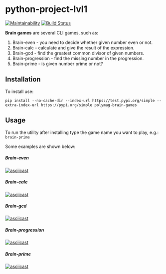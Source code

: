 # python-project-lvl1

[![Maintainability](https://api.codeclimate.com/v1/badges/40efd01ad90901b830e4/maintainability)](https://codeclimate.com/github/PolyMaG/python-project-lvl1/maintainability)
[![Build Status](https://travis-ci.com/PolyMaG/python-project-lvl1.svg?branch=master)](https://travis-ci.com/PolyMaG/python-project-lvl1)

**Brain games** are several CLI games, such as:
1. Brain-even - you need to decide whether given number even or not.
1. Brain-calc - calculate and give the result of the expression.
1. Brain-gcd - find the greatest common divisor of given numbers.
1. Brain-progression - find the missing number in the progression.
1. Brain-prime - is given number prime or not?


## Installation
To install use:
```
pip install --no-cache-dir --index-url https://test.pypi.org/simple --extra-index-url https://pypi.org/simple polymag-brain-games       
```
## Usage
To run the utility after installing type the game name you want to play, e.g.:
`brain-prime`

Some examples are shown below:
##### Brain-even
[![asciicast](https://asciinema.org/a/hiUaljWv7EdurOGIS3niGCjVD.svg)](https://asciinema.org/a/hiUaljWv7EdurOGIS3niGCjVD)

##### Brain-calc
[![asciicast](https://asciinema.org/a/WyllkZ8NVSdUU7bYZmfZFED6j.svg)](https://asciinema.org/a/WyllkZ8NVSdUU7bYZmfZFED6j)

##### Brain-gcd
[![asciicast](https://asciinema.org/a/5yWWZRiLAKnynfsLeP2c5CAKL.svg)](https://asciinema.org/a/5yWWZRiLAKnynfsLeP2c5CAKL)

##### Brain-progression
[![asciicast](https://asciinema.org/a/YKp1zbQMwsYBSN1nvvXAzxv4C.svg)](https://asciinema.org/a/YKp1zbQMwsYBSN1nvvXAzxv4C)

##### Brain-prime
[![asciicast](https://asciinema.org/a/J5Zdw2xuLY1A66pFgH7GAst4T.svg)](https://asciinema.org/a/J5Zdw2xuLY1A66pFgH7GAst4T)
